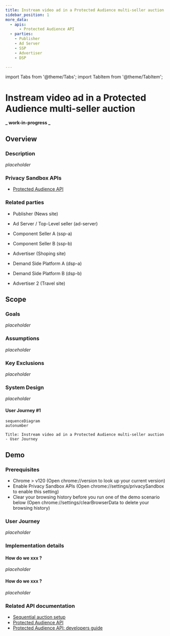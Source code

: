 ```yaml
---
title: Instream video ad in a Protected Audience multi-seller auction
sidebar_position: 1
more_data:
  - apis:
      - Protected Audience API
  - parties:
    - Publisher
    - Ad Server
    - SSP
    - Advertiser
    - DSP

---
```


import Tabs from '@theme/Tabs'; import TabItem from '@theme/TabItem';

# Instream video ad in a Protected Audience multi-seller auction

**_ work-in-progress _**

<Tabs>
<TabItem value="overview" label="Overview" default>

## Overview

### Description

_placeholder_

### Privacy Sandbox APIs

- [Protected Audience API](https://developers.google.com/privacy-sandbox/relevance/protected-audience)

### Related parties

- Publisher (News site)
- Ad Server / Top-Level seller (ad-server)
- Component Seller A (ssp-a)
- Component Seller B (ssp-b)
- Advertiser (Shoping site)
- Demand Side Platform A (dsp-a)
- Demand Side Platform B (dsp-b)

- Advertiser 2 (Travel site)

</TabItem>
<TabItem value="scope" label="Scope">

## Scope

### Goals

_placeholder_

### Assumptions

_placeholder_

### Key Exclusions

_placeholder_

### System Design

_placeholder_

<!--
![Protected Audience multi-seller Flow](./img/instream-video-ad-paapi-multi-seller-auction-flow.png)
-->

#### User Journey #1

<!--
![Instream video ad in a Protected Audience multi-seller auction - User Journey](./img/instream-video-ad-paapi-multi-seller-auction-journey-1-seq.png)
-->

```mermaid
sequenceDiagram
autonumber

Title: Instream video ad in a Protected Audience multi-seller auction - User Journey

```

</TabItem>
<TabItem value="demo" label="Demo">

## Demo

### Prerequisites

- Chrome > v120 (Open chrome://version to look up your current version)
- Enable Privacy Sandbox APIs (Open chrome://settings/privacySandbox to enable this setting)
- Clear your browsing history before you run one of the demo scenario below (Open chrome://settings/clearBrowserData to delete your browsing history)

### User Journey

_placeholder_

### Implementation details

#### How do we xxx ?

_placeholder_

#### How do we xxx ?

_placeholder_

### Related API documentation

- [Sequential auction setup](https://developers.google.com/privacy-sandbox/relevance/protected-audience-api/sequential-auction-setup)
- [Protected Audience API](https://developers.google.com/privacy-sandbox/relevance/protected-audience)
- [Protected Audience API: developers guide](https://developers.google.com/privacy-sandbox/relevance/protected-audience-api)

</TabItem>
</Tabs>
